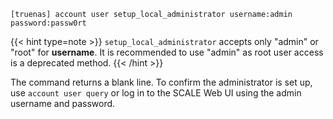 ---
---

```
[truenas] account user setup_local_administrator username:admin password:passw0rt
```

{{< hint type=note >}}
`setup_local_administrator` accepts only "admin" or "root" for **username**.
It is recommended to use "admin" as root user access is a deprecated method.
{{< /hint >}}

The command returns a blank line. To confirm the administrator is set up, use `account user query` or log in to the SCALE Web UI using the admin username and password.
